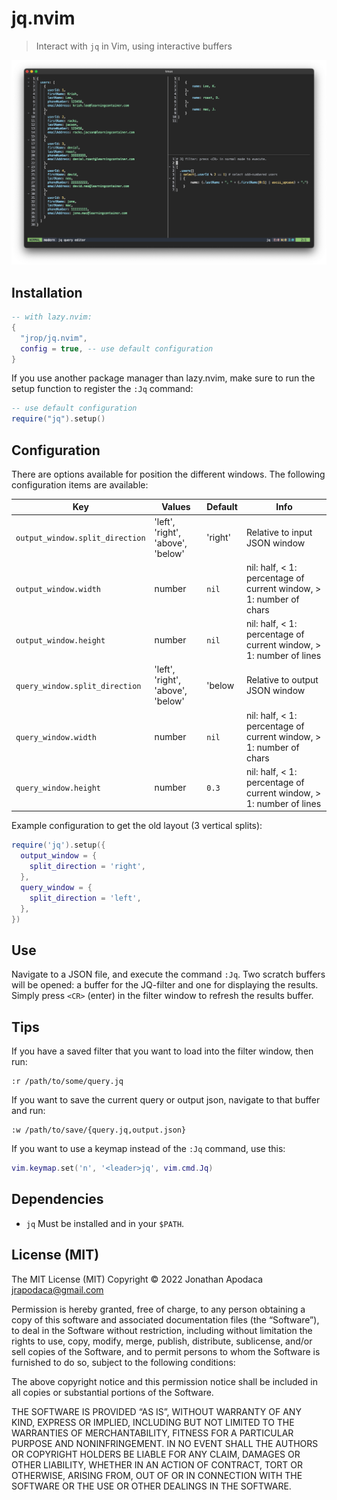 # jq.nvim

> Interact with `jq` in Vim, using interactive buffers

![Example screenshot](example/screenshot.png)

## Installation

```lua
-- with lazy.nvim:
{
  "jrop/jq.nvim",
  config = true, -- use default configuration
}
```

If you use another package manager than lazy.nvim, make sure to run the setup
function to register the `:Jq` command:

```lua
-- use default configuration
require("jq").setup()
```

## Configuration

There are options available for position the different windows. The following
configuration items are available:

| Key | Values | Default | Info |
| --- | ------ | ------- | ---- |
| `output_window.split_direction` | 'left', 'right', 'above', 'below' | 'right' | Relative to input JSON window |
| `output_window.width`           | number | `nil` | nil: half, < 1: percentage of current window, > 1: number of chars |
| `output_window.height`          | number | `nil` | nil: half, < 1: percentage of current window, > 1: number of lines |
| `query_window.split_direction`  | 'left', 'right', 'above', 'below' | 'below | Relative to output JSON window |
| `query_window.width`            | number | `nil` | nil: half, < 1: percentage of current window, > 1: number of chars |
| `query_window.height`           | number | `0.3` | nil: half, < 1: percentage of current window, > 1: number of lines |

Example configuration to get the old layout (3 vertical splits):

```lua
require('jq').setup({
  output_window = {
    split_direction = 'right',
  },
  query_window = {
    split_direction = 'left',
  },
})
```

## Use

Navigate to a JSON file, and execute the command `:Jq`. Two scratch buffers
will be opened: a buffer for the JQ-filter and one for displaying the results.
Simply press `<CR>` (enter) in the filter window to refresh the results buffer.

## Tips

If you have a saved filter that you want to load into the filter window, then
run:

```
:r /path/to/some/query.jq
```

If you want to save the current query or output json, navigate to that buffer
and run:

```
:w /path/to/save/{query.jq,output.json}
```

If you want to use a keymap instead of the `:Jq` command, use this:

```lua
vim.keymap.set('n', '<leader>jq', vim.cmd.Jq)
```

## Dependencies

- `jq` Must be installed and in your `$PATH`.

## License (MIT)

The MIT License (MIT)
Copyright © 2022 Jonathan Apodaca <jrapodaca@gmail.com>

Permission is hereby granted, free of charge, to any person obtaining a copy of
this software and associated documentation files (the “Software”), to deal in
the Software without restriction, including without limitation the rights to
use, copy, modify, merge, publish, distribute, sublicense, and/or sell copies of
the Software, and to permit persons to whom the Software is furnished to do so,
subject to the following conditions:

The above copyright notice and this permission notice shall be included in all
copies or substantial portions of the Software.

THE SOFTWARE IS PROVIDED “AS IS”, WITHOUT WARRANTY OF ANY KIND, EXPRESS OR
IMPLIED, INCLUDING BUT NOT LIMITED TO THE WARRANTIES OF MERCHANTABILITY, FITNESS
FOR A PARTICULAR PURPOSE AND NONINFRINGEMENT. IN NO EVENT SHALL THE AUTHORS OR
COPYRIGHT HOLDERS BE LIABLE FOR ANY CLAIM, DAMAGES OR OTHER LIABILITY, WHETHER
IN AN ACTION OF CONTRACT, TORT OR OTHERWISE, ARISING FROM, OUT OF OR IN
CONNECTION WITH THE SOFTWARE OR THE USE OR OTHER DEALINGS IN THE SOFTWARE.
